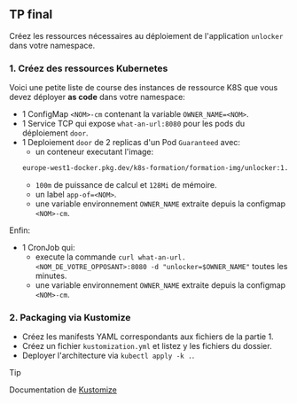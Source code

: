 ## TP final 

Créez les ressources nécessaires au déploiement de l'application `unlocker` dans votre namespace.

### 1. Créez des ressources Kubernetes

Voici une petite liste de course des instances de ressource K8S que vous devez déployer **as code** dans votre namespace:
* 1 ConfigMap `<NOM>-cm` contenant la variable `OWNER_NAME=<NOM>`.
* 1 Service TCP qui expose `what-an-url:8080` pour les pods du déploiement `door`.
* 1 Deploiement `door` de 2 replicas d'un Pod `Guaranteed` avec:
  *  un conteneur executant l'image:
  ```sh
  europe-west1-docker.pkg.dev/k8s-formation/formation-img/unlocker:1.6
  ```
  *  `100m` de puissance de calcul et `128Mi` de mémoire.
  *  un label `app-of=<NOM>`.
  *  une variable environnement `OWNER_NAME` extraite depuis la configmap `<NOM>-cm`.

Enfin:
* 1 CronJob qui:
  * execute la commande `curl what-an-url.<NOM_DE_VOTRE_OPPOSANT>:8080 -d "unlocker=$OWNER_NAME"` toutes les minutes.
  * une variable environnement `OWNER_NAME` extraite depuis la configmap `<NOM>-cm`.

### 2. Packaging via Kustomize

* Créez les manifests YAML correspondants aux fichiers de la partie 1.
* Créez un fichier `kustomization.yml` et listez y les fichiers du dossier.
* Deployer l'architecture via `kubectl apply -k .`.

> [!tip]
> Documentation de [Kustomize](https://kustomize.io/)
